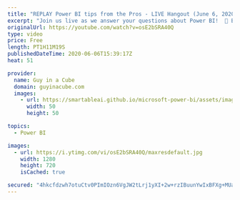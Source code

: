 ```yaml
---
title: "REPLAY Power BI tips from the Pros - LIVE Hangout (June 6, 2020)"
excerpt: "Join us live as we answer your questions about Power BI!  📢 Become a member: https://guyinacu.be/membership   *******************  Want to take your Power BI skills to the next level? We have training courses available to help you with your journey.  🎓 Guy in a Cube courses: https://guyinacu.be/courses"
originalUrl: https://youtube.com/watch?v=osE2bSRA40Q
type: video
price: Free
length: PT1H11M19S
publishedDateTime: 2020-06-06T15:39:17Z
heat: 51

provider:
  name: Guy in a Cube
  domain: guyinacube.com
  images:
    - url: https://smartableai.github.io/microsoft-power-bi/assets/images/organizations/guyinacube.com-50x50.jpg
      width: 50
      height: 50

topics:
  - Power BI

images:
  - url: https://i.ytimg.com/vi/osE2bSRA40Q/maxresdefault.jpg
    width: 1280
    height: 720
    isCached: true

secured: "4hkcfdzwh7otuCtv0PImIOzn6VgJW2tLrj1yXI+2w+rzIBuunYwIxBFXg+MUaexavAL4JT5lTbTP+yJnlTpSsMrkMg9ywaMwAsC+6duFDMQk1FF2y1Lk5ZzxAY62e251Bz7aVZYWLHhH5PewquLehCyZXoaLnXJFUJMKUW33I3ZKzK8VFNl/xyC5Ap7zF+XsxPGMptyq68zv7PqJXHrvAcRpc5wtQIjafDgrP/6TV6ESAz3o4E9xxcm2lxKUeu7lvkeS5pc/L1SpOEaHunSGkGaRvM8RRyQvrNA8qP5s2bPYduVVveTDQR68Jql9s9MoAkSERYniZXw8iQNPdeJLQNeOMXns6kbH30q1US+NjDaGsWh5HSWCDeDD3LwnvcLqpDqZlON9i4GoU3R6aMKjKg==;rMQ9L89JbsdCBlkaUl4NKQ=="
---
```


